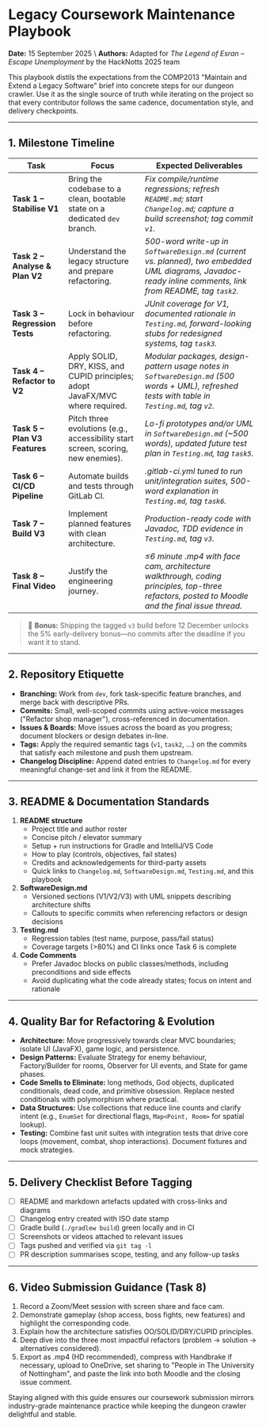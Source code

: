 # Legacy Coursework Maintenance Playbook

**Date:** 15 September 2025  \\
**Authors:** Adapted for *The Legend of Esran – Escape Unemployment* by the HackNotts 2025 team

This playbook distils the expectations from the COMP2013 "Maintain and Extend a Legacy Software" brief
into concrete steps for our dungeon crawler. Use it as the single source of truth while iterating on the
project so that every contributor follows the same cadence, documentation style, and delivery checkpoints.

---

## 1. Milestone Timeline

| Task | Focus | Expected Deliverables |
|------|-------|-----------------------|
| **Task 1 – Stabilise V1** | Bring the codebase to a clean, bootable state on a dedicated `dev` branch. | *Fix compile/runtime regressions; refresh `README.md`; start `Changelog.md`; capture a build screenshot; tag commit `v1`.* |
| **Task 2 – Analyse & Plan V2** | Understand the legacy structure and prepare refactoring. | *500-word write-up in `SoftwareDesign.md` (current vs. planned), two embedded UML diagrams, Javadoc-ready inline comments, link from README, tag `task2`.* |
| **Task 3 – Regression Tests** | Lock in behaviour before refactoring. | *JUnit coverage for V1, documented rationale in `Testing.md`, forward-looking stubs for redesigned systems, tag `task3`.* |
| **Task 4 – Refactor to V2** | Apply SOLID, DRY, KISS, and CUPID principles; adopt JavaFX/MVC where required. | *Modular packages, design-pattern usage notes in `SoftwareDesign.md` (500 words + UML), refreshed tests with table in `Testing.md`, tag `v2`.* |
| **Task 5 – Plan V3 Features** | Pitch three evolutions (e.g., accessibility start screen, scoring, new enemies). | *Lo-fi prototypes and/or UML in `SoftwareDesign.md` (~500 words), updated future test plan in `Testing.md`, tag `task5`.* |
| **Task 6 – CI/CD Pipeline** | Automate builds and tests through GitLab CI. | *.gitlab-ci.yml tuned to run unit/integration suites, 500-word explanation in `Testing.md`, tag `task6`.* |
| **Task 7 – Build V3** | Implement planned features with clean architecture. | *Production-ready code with Javadoc, TDD evidence in `Testing.md`, tag `v3`.* |
| **Task 8 – Final Video** | Justify the engineering journey. | *≤6 minute .mp4 with face cam, architecture walkthrough, coding principles, top-three refactors, posted to Moodle and the final issue thread.* |

> 🔁 **Bonus:** Shipping the tagged `v3` build before 12 December unlocks the 5% early-delivery bonus—no commits after the deadline if you want it to stand.

---

## 2. Repository Etiquette

- **Branching:** Work from `dev`, fork task-specific feature branches, and merge back with descriptive PRs.
- **Commits:** Small, well-scoped commits using active-voice messages ("Refactor shop manager"), cross-referenced in documentation.
- **Issues & Boards:** Move issues across the board as you progress; document blockers or design debates in-line.
- **Tags:** Apply the required semantic tags (`v1`, `task2`, …) on the commits that satisfy each milestone and push them upstream.
- **Changelog Discipline:** Append dated entries to `Changelog.md` for every meaningful change-set and link it from the README.

---

## 3. README & Documentation Standards

1. **README structure**
   - Project title and author roster
   - Concise pitch / elevator summary
   - Setup + run instructions for Gradle and IntelliJ/VS Code
   - How to play (controls, objectives, fail states)
   - Credits and acknowledgements for third-party assets
   - Quick links to `Changelog.md`, `SoftwareDesign.md`, `Testing.md`, and this playbook
2. **SoftwareDesign.md**
   - Versioned sections (V1/V2/V3) with UML snippets describing architecture shifts
   - Callouts to specific commits when referencing refactors or design decisions
3. **Testing.md**
   - Regression tables (test name, purpose, pass/fail status)
   - Coverage targets (>80%) and CI links once Task 6 is complete
4. **Code Comments**
   - Prefer Javadoc blocks on public classes/methods, including preconditions and side effects
   - Avoid duplicating what the code already states; focus on intent and rationale

---

## 4. Quality Bar for Refactoring & Evolution

- **Architecture:** Move progressively towards clear MVC boundaries; isolate UI (JavaFX), game logic, and persistence.
- **Design Patterns:** Evaluate Strategy for enemy behaviour, Factory/Builder for rooms, Observer for UI events, and State for game phases.
- **Code Smells to Eliminate:** long methods, God objects, duplicated conditionals, dead code, and primitive obsession. Replace nested conditionals with polymorphism where practical.
- **Data Structures:** Use collections that reduce line counts and clarify intent (e.g., `EnumSet` for directional flags, `Map<Point, Room>` for spatial lookup).
- **Testing:** Combine fast unit suites with integration tests that drive core loops (movement, combat, shop interactions). Document fixtures and mock strategies.

---

## 5. Delivery Checklist Before Tagging

- [ ] README and markdown artefacts updated with cross-links and diagrams
- [ ] Changelog entry created with ISO date stamp
- [ ] Gradle build (`./gradlew build`) green locally and in CI
- [ ] Screenshots or videos attached to relevant issues
- [ ] Tags pushed and verified via `git tag -l`
- [ ] PR description summarises scope, testing, and any follow-up tasks

---

## 6. Video Submission Guidance (Task 8)

1. Record a Zoom/Meet session with screen share and face cam.
2. Demonstrate gameplay (shop access, boss fights, new features) and highlight the corresponding code.
3. Explain how the architecture satisfies OO/SOLID/DRY/CUPID principles.
4. Deep dive into the three most impactful refactors (problem → solution → alternatives considered).
5. Export as .mp4 (HD recommended), compress with Handbrake if necessary, upload to OneDrive, set sharing to "People in The University of Nottingham", and paste the link into both Moodle and the closing issue comment.

Staying aligned with this guide ensures our coursework submission mirrors industry-grade maintenance practice while keeping the dungeon crawler delightful and stable.
